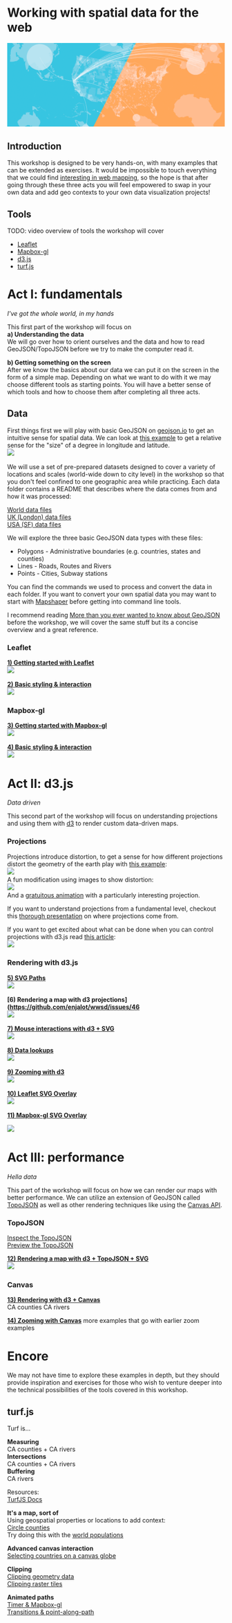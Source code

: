 # Working with spatial data for the web

![Working with spatial data](img/header.png)

## Introduction

This workshop is designed to be very hands-on, with many examples that can be
extended as exercises. It would be impossible to touch everything that we could
find [interesting in web mapping](https://hi.stamen.com/an-ode-to-d3-js-projections-9d6477d6da0b#.1hr10rltk),
so the hope is that after going through these three acts you will feel empowered
to swap in your own data and add geo contexts to your own data visualization projects!

## Tools

TODO: video overview of tools the workshop will cover

* [Leaflet](http://leafletjs.com)
* [Mapbox-gl](https://www.mapbox.com/mapbox-gl-js/examples/)
* [d3.js](http://d3js.org)
* [turf.js](http://turfjs.org/)


# Act I: fundamentals
_I've got the whole world, in my hands_

This first part of the workshop will focus on  
**a) Understanding the data**  
We will go over how to orient ourselves and the data and how to read
GeoJSON/TopoJSON before we try to make the computer read it.  

**b) Getting something on the screen**  
After we know the basics about our data we can put it on the screen in the form
of a simple map. Depending on what we want to do with it we may choose different
tools as starting points. You will have a better sense of which tools and how to
choose them after completing all three acts.  

## Data

First things first we will play with basic GeoJSON on [geojson.io](http://geojson.io) to get an intuitive sense for spatial data.
We can look at [this example](http://blockbuilder.org/enjalot/9a51c6ef89a3625684bf) to get a relative sense for the "size" of a degree in longitude and latitude.  
[<img src="https://gist.github.com/enjalot/9a51c6ef89a3625684bf/raw/da78aefb6caca640fbad4432e6c7f2c4ba2cbf0f/thumbnail.png">](http://blockbuilder.org/enjalot/9a51c6ef89a3625684bf)

We will use a set of pre-prepared datasets designed to cover a variety of locations and scales (world-wide
down to city level) in the workshop so that you don't feel confined to one geographic area
while practicing. Each data folder contains a README that describes where the
data comes from and how it was processed:

[World data files](data/world)  
[UK (London) data files](data/UK)  
[USA (SF) data files](data/USA)

We will explore the three basic GeoJSON data types with these files:  
* Polygons - Administrative boundaries (e.g. countries, states and counties)
* Lines - Roads, Routes and Rivers
* Points - Cities, Subway stations

You can find the commands we used to process and convert the data in each folder.
If you want to convert your own spatial data you may want to start with
[Mapshaper](http://www.mapshaper.org/) before getting into command line tools.

I recommend reading [More than you ever wanted to know about GeoJSON](http://www.macwright.org/2015/03/23/geojson-second-bite.html)
before the workshop, we will cover the same stuff but its a concise overview and a great reference.


### Leaflet
**[1) Getting started with Leaflet](https://github.com/enjalot/wwsd/issues/1)**  
[<img src="https://gist.github.com/enjalot/208dd99b6ed6a424513524d963880700/raw/c026672c7dc702708f1d5a5ef5097da2e336dc20/thumbnail.png">](https://github.com/enjalot/wwsd/issues/1)

**[2) Basic styling & interaction](https://github.com/enjalot/wwsd/issues/2)**  
[<img src="https://gist.githubusercontent.com/enjalot/0c8028933d402fb4823a5b0067b12a56/raw/2f8a6bb6ffd901059f95565f74175237a25d70fe/thumbnail.png">](https://github.com/enjalot/wwsd/issues/2)

### Mapbox-gl

**[3) Getting started with Mapbox-gl](https://github.com/enjalot/wwsd/issues/3)**  
[<img src="https://gist.github.com/enjalot/b81e02d752855d106f88a9c0e42e65a0/raw/f897bad8e804af7428c1d4419daca4f13e1cd2d3/thumbnail.png">](https://github.com/enjalot/wwsd/issues/8)

**[4) Basic styling & interaction](https://github.com/enjalot/wwsd/issues/4)**  
[<img src="https://camo.githubusercontent.com/a0747cb59f501c6e675ccb21d04914a79ca31a38/68747470733a2f2f676973742e6769746875622e636f6d2f656e6a616c6f742f32316335356666313031323239656534366631323265623962643165346237372f7261772f326333646235363337613835373531616236353638636337386634623334636436663365323666322f7468756d626e61696c2e706e67">](https://github.com/enjalot/wwsd/issues/9)


# Act II: d3.js
_Data driven_  

This second part of the workshop will focus on understanding projections and using them
with [d3](http://d3js.org) to render custom data-driven maps.

### Projections
Projections introduce distortion, to get a sense for how different projections distort the geometry of the earth play with [this example](http://blockbuilder.org/enjalot/bd552e711b8325c64729):  
[<img src="https://gist.github.com/enjalot/bd552e711b8325c64729/raw/0c08b1ff1f690f12d476de724ac8a8084a137567/thumbnail.png">](http://blockbuilder.org/enjalot/bd552e711b8325c64729)  
A fun modification using images to show distortion:  
[<img src="https://gist.github.com/enjalot/5233898432653069ea8e/raw/96143ed7dd56e0a576e91b1362e16442d5f9f77b/thumbnail.png">](http://blockbuilder.org/enjalot/5233898432653069ea8e)  
And a [gratuitous animation](http://blockbuilder.org/enjalot/27969219a945e2bd20dc) with a particularly interesting projection.

If you want to understand projections from a fundamental level, checkout this [thorough presentation](http://lyzidiamond.com/geodesy-pt-1/#0) on where projections come from.

If you want to get excited about what can be done when you can control projections with d3.js read [this article](https://hi.stamen.com/an-ode-to-d3-js-projections-9d6477d6da0b#.bemxsm2j1):  
[<img src="https://gist.github.com/enjalot/b3dcf273c3c6d56411b6/raw/d01821a6ae8e6e78681984fdfc52aa7f2fa4eb14/thumbnail.png">](https://hi.stamen.com/an-ode-to-d3-js-projections-9d6477d6da0b#.bemxsm2j1)


### Rendering with d3.js

**[5) SVG Paths](https://github.com/enjalot/wwsd/issues/5)**  
[<img src="https://gist.githubusercontent.com/enjalot/6c13610b33ed9d3f5b052fa3fc20ba56/raw/95497d048c07a95148b0d629d9dd34362a10c48c/thumbnail.png">](https://github.com/enjalot/wwsd/issues/5)

**[6) Rendering a map with d3 projections](https://github.com/enjalot/wwsd/issues/46**   
[<img src="https://gist.githubusercontent.com/enjalot/c069550b4fc4fb409430829f07bd78f2/raw/74dce341847482d9dfd387b2aa6127eab539c3ba/thumbnail.png">](https://github.com/enjalot/wwsd/issues/6)

**[7) Mouse interactions with d3 + SVG](https://github.com/enjalot/wwsd/issues/7)**  
[<img src="https://gist.github.com/enjalot/b37e8dac613d0a39c5b4c2f0e13e1277/raw/c82cb9e878a20d632ce54700203dfb9070b12998/thumbnail.png">](https://github.com/enjalot/wwsd/issues/7)

**[8) Data lookups](https://github.com/enjalot/wwsd/issues/8)**  
[<img src="https://gist.github.com/enjalot/f071fe9f332c62cb7bcad13ae5d645d8/raw/9d153c338e5c793107c2bba894c956cd592eee67/thumbnail.png">](https://github.com/enjalot/wwsd/issues/8)

**[9) Zooming with d3](https://github.com/enjalot/wwsd/issues/9)**  
[<img src="https://gist.githubusercontent.com/mbostock/4987520/raw/2eb118ef3ac0869552c6ce5cb77c625c6558e5cb/thumbnail.png">](https://github.com/enjalot/wwsd/issues/9)

**[10) Leaflet SVG Overlay](https://github.com/enjalot/wwsd/issues/10)**  
[<img src="https://gist.githubusercontent.com/enjalot/eaf648eb5fd33a59b3865d8fc4f5eade/raw/4f59de7db1310a2c851c029054fa96b83dbfa495/thumbnail.png">](https://github.com/enjalot/wwsd/issues/10)

**[11) Mapbox-gl SVG Overlay](https://github.com/enjalot/wwsd/issues/11)**

[<img src="https://gist.githubusercontent.com/enjalot/0d87f32a1ccb9a720d29ba74142ba365/raw/231cfdc132d214a7b7830173f33338ef236e6c1c/thumbnail.png">](https://github.com/enjalot/wwsd/issues/11)


# Act III: performance
_Hella data_  

This part of the workshop will focus on how we can render our maps with better performance.
We can utilize an extension of GeoJSON called [TopoJSON]() as well as other rendering techniques like using the [Canvas API]().

### TopoJSON
[Inspect the TopoJSON](http://blockbuilder.org/enjalot/63d06e2ccadad0cb30dc5f920efd1cdf)  
[Preview the TopoJSON](http://blockbuilder.org/enjalot/fe2a8ee0ad59a58ce295f035419d9e63)  

**[12) Rendering a map with d3 + TopoJSON + SVG](https://github.com/enjalot/wwsd/issues/12)**  
[<img src="https://gist.githubusercontent.com/enjalot/4a449bee40e7b74108de89e303a2a284/raw/09d140a991f7cbbe507b6d01086c2c6a3c79a90d/thumbnail.png">](https://github.com/enjalot/wwsd/issues/12)

### Canvas
**[13) Rendering with d3 + Canvas]()**  
CA counties
CA rivers

**[14) Zooming with Canvas]()**
more examples that go with earlier zoom examples

# Encore
We may not have time to explore these examples in depth, but they should provide
inspiration and exercises for those who wish to venture deeper into the technical
possibilities of the tools covered in this workshop.

## turf.js

Turf is...

**Measuring**  
CA counties + CA rivers  
**Intersections**  
CA counties + CA rivers  
**Buffering**  
CA rivers

Resources:  
[TurfJS Docs](http://turfjs.org/docs/)  

**It's a map, sort of**  
Using geospatial properties or locations to add context:  
[Circle counties](http://bl.ocks.org/mbostock/4206975)  
Try doing this with the [world populations](http://enjalot.github.io/wwsd/data/world/ne_50m_admin_0_countries.topojson)

**Advanced canvas interaction**   
[Selecting countries on a canvas globe](http://bl.ocks.org/syntagmatic/6645345)  

**Clipping**  
[Clipping geometry data](http://blockbuilder.org/mbostock/6301872)  
[Clipping raster tiles](http://bl.ocks.org/enjalot/985de8fcd65d37583949edbf280f2632)  

**Animated paths**  
[Timer & Mapbox-gl](http://bl.ocks.org/enjalot/4ff31e96860f38d4fd58)  
[Transitions & point-along-path]()
